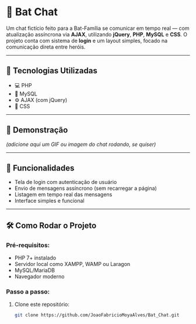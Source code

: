 # 🦇 Bat Chat

Um chat fictício feito para a Bat-Família se comunicar em tempo real — com atualização assíncrona via **AJAX**, utilizando **jQuery**, **PHP**, **MySQL** e **CSS**. O projeto conta com sistema de **login** e um layout simples, focado na comunicação direta entre heróis.

---

## 🚀 Tecnologias Utilizadas

- 💻 PHP
- 💾 MySQL
- ⚙️ AJAX (com jQuery)
- 🎨 CSS

---

## 📸 Demonstração

*(adicione aqui um GIF ou imagem do chat rodando, se quiser)*

---

## 🔐 Funcionalidades

- Tela de login com autenticação de usuário
- Envio de mensagens assíncrono (sem recarregar a página)
- Listagem em tempo real das mensagens
- Interface simples e funcional

---

## 🛠️ Como Rodar o Projeto

### Pré-requisitos:

- PHP 7+ instalado
- Servidor local como XAMPP, WAMP ou Laragon
- MySQL/MariaDB
- Navegador moderno

### Passo a passo:

1. Clone este repositório:
   ```bash
   git clone https://github.com/JoaoFabricioMoyaAlves/Bat_Chat.git
